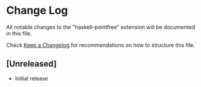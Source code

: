 # Change Log
All notable changes to the "haskell-pointfree" extension will be documented in this file.

Check [Keep a Changelog](http://keepachangelog.com/) for recommendations on how to structure this file.

## [Unreleased]
- Initial release